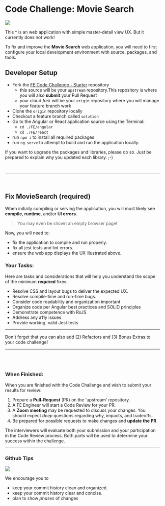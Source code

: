# Code Challenge: Movie Search

[![](https://github.com/ThomasBurleson/movie-search-rsm-react/assets/210413/4970a267-7c97-4bd0-abbb-69dcada13ba4)](https://github.com/ThomasBurleson/movie-search-rsm-react/assets/210413/4970a267-7c97-4bd0-abbb-69dcada13ba4)

This ^ is an web application with simple master-detail view UX. But it currently does not work!

To fix and improve the **Movie Search** web application, you will need to first configure your local development environment with source, packages, and tools.

## Developer Setup

- Fork the [FE Code Challenge - Starter](https://github.dev/degreed/fe-coding-challenge) repository
  - this source will be your `upstream` repository.This repository is where you will also **submit** your Pull Request
  - your cloud _fork_ will be your `origin` repository where you will manage your feature branch work
- Clone the `origin` repository locally
- Checkout a feature branch called `solution`
- Go to the Angular or React application source using the Terminal:
  - `cd ./FE/angular`
  - `cd ./FE/react`
- run `npm i` to install all required packages
- run `ng serve` to attempt to build and run the application locally.

If you want to upgrade the packages and libraries, please do so. Just be prepared to explain why you updated each library. ;-)

<br/>

----

<br/>

## Fix MovieSearch (required)

When initially compiling or serving the application, you will most likely see **compile**, **runtime**, and/or **UI errors**.

> You may even be shown an empty browser page!

Now, you will need to:

- fix the application to compile and run properly.
- fix all jest tests and lint errors.
- ensure the web app displays the UX illustrated above.

### Your Tasks:

Here are tasks and considerations that will help you understand the scope of the minimum **required** fixes:

- Resolve CSS and layout bugs to deliver the expected UX.
- Resolve compile-time and run-time bugs.
- Consider code readability and organization important
- Organize code per Angular best practices and SOLID principles
- Demonstrate competence with RxJS
- Address any a11y issues
- Provide working, valid Jest tests

---

Don't forget that you can also add (2) Refactors and (3) Bonus Extras to your code challenge!

---

<br/>
<br/>

### When Finished:

When you are finished with the Code Challenge and wish to submit your results for review:

1. Prepare a **Pull-Request** (PR) on the 'upstream' repository.
2. A FE Engineer will start a Code Review for your PR.
3. A **Zoom meeting** may be requested to discuss your changes. You should expect _deep_ questions regarding why, impacts, and tradeoffs.
4. Be prepared for possible requests to make changes and **update the PR**.

The interviewers will evaluate both your submission and your participation in the Code Review process. Both parts will be used to determine your success within the challenge.

---

### Github Tips

![](https://github.com/ThomasBurleson/movie-search-rsm-react/assets/210413/acdfb9d3-796d-4cf5-b0b3-14dcbb50440d)

We encourage you to

- keep your commit history clean and organized.
- keep your commit history clear and concise.
- plan to show _phases_ of changes
